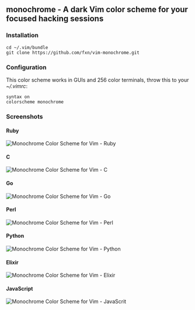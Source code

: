 ## monochrome - A dark Vim color scheme for your focused hacking sessions

### Installation

    cd ~/.vim/bundle
    git clone https://github.com/fxn/vim-monochrome.git

### Configuration

This color scheme works in GUIs and 256 color terminals, throw this to your
_~/.vimrc_:

    syntax on
    colorscheme monochrome

### Screenshots

#### Ruby

![Monochrome Color Scheme for Vim - Ruby](http://github.com/fxn/vim-monochrome/raw/master/img/ruby.jpg)

#### C

![Monochrome Color Scheme for Vim - C](http://github.com/fxn/vim-monochrome/raw/master/img/c.jpg)

#### Go

![Monochrome Color Scheme for Vim - Go](http://github.com/fxn/vim-monochrome/raw/master/img/go.jpg)

#### Perl

![Monochrome Color Scheme for Vim - Perl](http://github.com/fxn/vim-monochrome/raw/master/img/perl.jpg)

#### Python

![Monochrome Color Scheme for Vim - Python](http://github.com/fxn/vim-monochrome/raw/master/img/python.jpg)

#### Elixir

![Monochrome Color Scheme for Vim - Elixir](http://github.com/fxn/vim-monochrome/raw/master/img/elixir.jpg)

#### JavaScript

![Monochrome Color Scheme for Vim - JavaScrit](http://github.com/fxn/vim-monochrome/raw/master/img/javascript.jpg)

